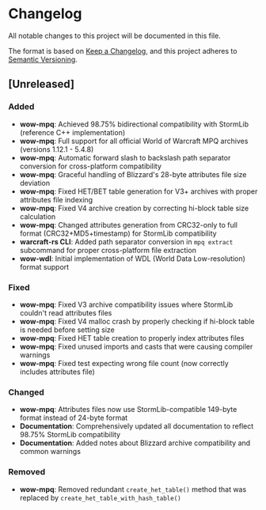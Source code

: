 # Changelog

All notable changes to this project will be documented in this file.

The format is based on [Keep a Changelog](https://keepachangelog.com/en/1.0.0/),
and this project adheres to [Semantic Versioning](https://semver.org/spec/v2.0.0.html).

## [Unreleased]

### Added
- **wow-mpq**: Achieved 98.75% bidirectional compatibility with StormLib (reference C++ implementation)
- **wow-mpq**: Full support for all official World of Warcraft MPQ archives (versions 1.12.1 - 5.4.8)
- **wow-mpq**: Automatic forward slash to backslash path separator conversion for cross-platform compatibility
- **wow-mpq**: Graceful handling of Blizzard's 28-byte attributes file size deviation
- **wow-mpq**: Fixed HET/BET table generation for V3+ archives with proper attributes file indexing
- **wow-mpq**: Fixed V4 archive creation by correcting hi-block table size calculation
- **wow-mpq**: Changed attributes generation from CRC32-only to full format (CRC32+MD5+timestamp) for StormLib compatibility
- **warcraft-rs CLI**: Added path separator conversion in `mpq extract` subcommand for proper cross-platform file extraction
- **wow-wdl**: Initial implementation of WDL (World Data Low-resolution) format support

### Fixed
- **wow-mpq**: Fixed V3 archive compatibility issues where StormLib couldn't read attributes files
- **wow-mpq**: Fixed V4 malloc crash by properly checking if hi-block table is needed before setting size
- **wow-mpq**: Fixed HET table creation to properly index attributes files
- **wow-mpq**: Fixed unused imports and casts that were causing compiler warnings
- **wow-mpq**: Fixed test expecting wrong file count (now correctly includes attributes file)

### Changed
- **wow-mpq**: Attributes files now use StormLib-compatible 149-byte format instead of 24-byte format
- **Documentation**: Comprehensively updated all documentation to reflect 98.75% StormLib compatibility
- **Documentation**: Added notes about Blizzard archive compatibility and common warnings

### Removed
- **wow-mpq**: Removed redundant `create_het_table()` method that was replaced by `create_het_table_with_hash_table()`
